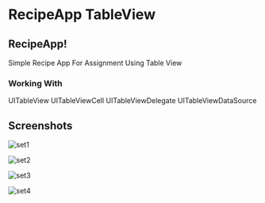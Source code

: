 # RecipeApp TableView

## RecipeApp!

Simple Recipe App For Assignment Using Table View

### Working With

UITableView
UITableViewCell
UITableViewDelegate
UITableViewDataSource

## Screenshots

![set1](https://user-images.githubusercontent.com/81278594/123676849-0fe51c80-d862-11eb-9974-a52947b20fe9.png)

![set2](https://user-images.githubusercontent.com/81278594/123676859-12e00d00-d862-11eb-836c-2ffe127b34a7.png)

![set3](https://user-images.githubusercontent.com/81278594/123676864-14113a00-d862-11eb-9d0b-867280f35d88.png)

![set4](https://user-images.githubusercontent.com/81278594/123676868-15426700-d862-11eb-8c46-9d86d506142b.png)


